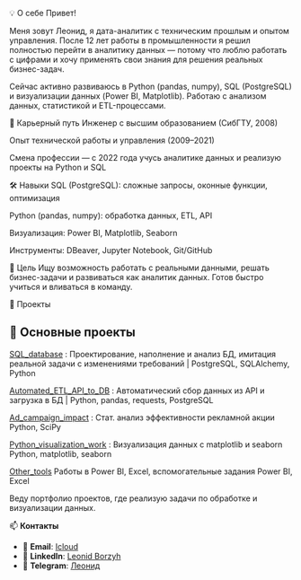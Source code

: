 💡 О себе
Привет!

Меня зовут Леонид, я дата-аналитик с техническим прошлым и опытом управления. После 12 лет работы в промышленности я решил полностью перейти в аналитику данных — потому что люблю работать с цифрами и хочу применять свои знания для решения реальных бизнес-задач.

Сейчас активно развиваюсь в Python (pandas, numpy), SQL (PostgreSQL) и визуализации данных (Power BI, Matplotlib). Работаю с анализом данных, статистикой и ETL-процессами.

🚀 Карьерный путь
Инженер с высшим образованием (СибГТУ, 2008)

Опыт технической работы и управления (2009–2021)

Смена профессии — с 2022 года учусь аналитике данных и реализую проекты на Python и SQL

🛠 Навыки
SQL (PostgreSQL): сложные запросы, оконные функции, оптимизация

Python (pandas, numpy): обработка данных, ETL, API

Визуализация: Power BI, Matplotlib, Seaborn

Инструменты: DBeaver, Jupyter Notebook, Git/GitHub

🎯 Цель
Ищу возможность работать с реальными данными, решать бизнес-задачи и развиваться как аналитик данных. Готов быстро учиться и вливаться в команду.


📌 Проекты

## 💼 Основные проекты

 [SQL_database](./SQL_database) : Проектирование, наполнение и анализ БД, имитация реальной задачи с изменениями требований | PostgreSQL, SQLAlchemy, Python 
 
 [Automated_ETL_API_to_DB](./Automated_ETL_API_to_DB) : Автоматический сбор данных из API и загрузка в БД | Python, pandas, requests, PostgreSQL 
 
 [Ad_campaign_impact](./Ad_campaign_impact) : Стат. анализ эффективности рекламной акции  Python, SciPy 
 
 [Python_visualization_work](./Python_visualization_work) :  Визуализация данных с matplotlib и seaborn  Python, matplotlib, seaborn 
 
 [Other_tools](./Other_tools)   Работы в Power BI, Excel, вспомогательные задания  Power BI, Excel 

Веду портфолио проектов, где реализую задачи по обработке и визуализации данных.


📫 **Контакты**  

- 📩 **Email**: [Icloud](mailto:borozyakll@icloud.com)  
- 🔗 **LinkedIn**: [Leonid Borzyh](https://www.linkedin.com/feed/) 
- 📨 **Telegram**: [Леонид](https://t.me/Leonid_Borzyh)  



